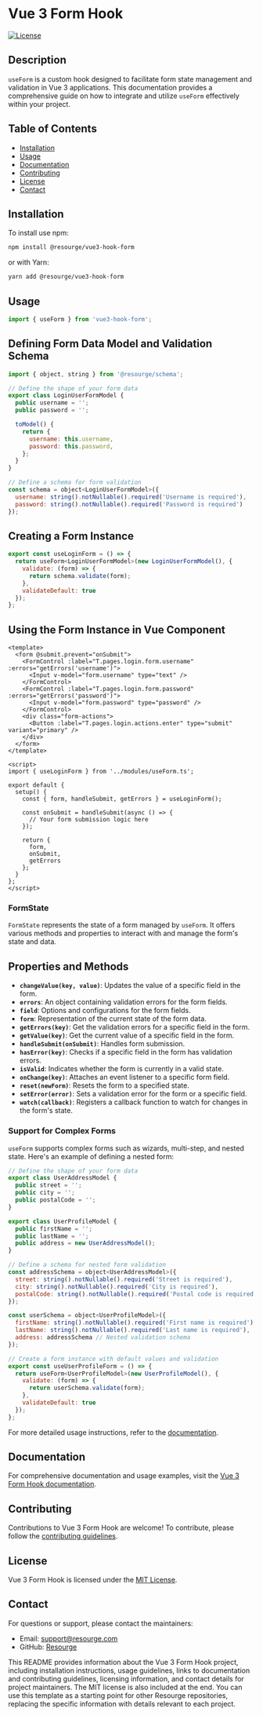 # Vue 3 Form Hook

[![License](https://img.shields.io/badge/License-MIT-blue.svg)](LICENSE)

## Description

`useForm` is a custom hook designed to facilitate form state management and validation in Vue 3 applications. This documentation provides a comprehensive guide on how to integrate and utilize `useForm` effectively within your project.

## Table of Contents

- [Installation](#installation)
- [Usage](#usage)
- [Documentation](#documentation)
- [Contributing](#contributing)
- [License](#license)
- [Contact](#contact)

## Installation

To install use npm:

```sh
npm install @resourge/vue3-hook-form
```

or with Yarn:

```sh
yarn add @resourge/vue3-hook-form
```

## Usage

```javascript
import { useForm } from 'vue3-hook-form';
```

## Defining Form Data Model and Validation Schema

```javascript
import { object, string } from '@resourge/schema';

// Define the shape of your form data
export class LoginUserFormModel {
  public username = '';
  public password = '';

  toModel() {
    return {
      username: this.username,
      password: this.password,
    };
  }
}

// Define a schema for form validation
const schema = object<LoginUserFormModel>({
  username: string().notNullable().required('Username is required'),
  password: string().notNullable().required('Password is required')
});
```

## Creating a Form Instance

```javascript
export const useLoginForm = () => {
  return useForm<LoginUserFormModel>(new LoginUserFormModel(), {
    validate: (form) => {
      return schema.validate(form);
    },
    validateDefault: true
  });
};
```

## Using the Form Instance in Vue Component

```vue
<template>
  <form @submit.prevent="onSubmit">
    <FormControl :label="T.pages.login.form.username" :errors="getErrors('username')">
      <Input v-model="form.username" type="text" />
    </FormControl>
    <FormControl :label="T.pages.login.form.password" :errors="getErrors('password')">
      <Input v-model="form.password" type="password" />
    </FormControl>
    <div class="form-actions">
      <Button :label="T.pages.login.actions.enter" type="submit" variant="primary" />
    </div>
  </form>
</template>

<script>
import { useLoginForm } from '../modules/useForm.ts';

export default {
  setup() {
    const { form, handleSubmit, getErrors } = useLoginForm();

    const onSubmit = handleSubmit(async () => {
      // Your form submission logic here
    });

    return {
      form,
      onSubmit,
      getErrors
    };
  }
};
</script>
```

### FormState

`FormState` represents the state of a form managed by `useForm`. It offers various methods and properties to interact with and manage the form's state and data.

## Properties and Methods

- **`changeValue(key, value)`**: Updates the value of a specific field in the form.
- **`errors`**: An object containing validation errors for the form fields.
- **`field`**: Options and configurations for the form fields.
- **`form`**: Representation of the current state of the form data.
- **`getErrors(key)`**: Get the validation errors for a specific field in the form.
- **`getValue(key)`**: Get the current value of a specific field in the form.
- **`handleSubmit(onSubmit)`**: Handles form submission.
- **`hasError(key)`**: Checks if a specific field in the form has validation errors.
- **`isValid`**: Indicates whether the form is currently in a valid state.
- **`onChange(key)`**: Attaches an event listener to a specific form field.
- **`reset(newForm)`**: Resets the form to a specified state.
- **`setError(error)`**: Sets a validation error for the form or a specific field.
- **`watch(callback)`**: Registers a callback function to watch for changes in the form's state.

### Support for Complex Forms

`useForm` supports complex forms such as wizards, multi-step, and nested state. Here's an example of defining a nested form:

```javascript
// Define the shape of your form data
export class UserAddressModel {
  public street = '';
  public city = '';
  public postalCode = '';
}

export class UserProfileModel {
  public firstName = '';
  public lastName = '';
  public address = new UserAddressModel();
}

// Define a schema for nested form validation
const addressSchema = object<UserAddressModel>({
  street: string().notNullable().required('Street is required'),
  city: string().notNullable().required('City is required'),
  postalCode: string().notNullable().required('Postal code is required')
});

const userSchema = object<UserProfileModel>({
  firstName: string().notNullable().required('First name is required'),
  lastName: string().notNullable().required('Last name is required'),
  address: addressSchema // Nested validation schema
});

// Create a form instance with default values and validation
export const useUserProfileForm = () => {
  return useForm<UserProfileModel>(new UserProfileModel(), {
    validate: (form) => {
      return userSchema.validate(form);
    },
    validateDefault: true
  });
};
```

For more detailed usage instructions, refer to the [documentation](#documentation).

## Documentation

For comprehensive documentation and usage examples, visit the [Vue 3 Form Hook documentation](https://resourge.vercel.app/docs/vue3-hook-form/intro).

## Contributing

Contributions to Vue 3 Form Hook are welcome! To contribute, please follow the [contributing guidelines](CONTRIBUTING.md).

## License

Vue 3 Form Hook is licensed under the [MIT License](LICENSE).

## Contact

For questions or support, please contact the maintainers:
- Email: support@resourge.com
- GitHub: [Resourge](https://github.com/resourge)


This README provides information about the Vue 3 Form Hook project, including installation instructions, usage guidelines, links to documentation and contributing guidelines, licensing information, and contact details for project maintainers. The MIT license is also included at the end. You can use this template as a starting point for other Resourge repositories, replacing the specific information with details relevant to each project.